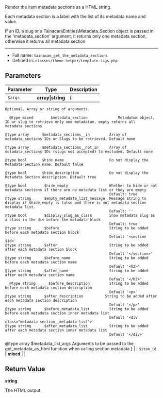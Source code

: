 
Render the item metadata sections as a HTML string.

Each metadata section is a label with the list of its metadata name and value.

If an ID, a slug or a Tainacan\Entities\Metadata_Section object is passed in the 'metadata_section' argument, it returns only one metadata section, otherwise
it returns all metadata section

***

* Full name: `tainacan_get_the_metadata_sections`
* Defined in: `classes/theme-helper/template-tags.php`

## Parameters

| Parameter  | Type              | Description                                                                                                                                                                                                                                                                                                                                                                                                                                                                                                                                                                                                                                                                                                                                                                                                                                                                                                                                                                                                                                                                                                                                                                                                                                                                                                                                                                                                                                                                                                                                                                                                                                                                                                                                                                                                                                                                                                                                                                                                                                                                                                                                                                                                                                                                                                                                                                                                                                                                                                                                                                                                                                                                                                                                                                                                                                                                             |
|------------|-------------------|-----------------------------------------------------------------------------------------------------------------------------------------------------------------------------------------------------------------------------------------------------------------------------------------------------------------------------------------------------------------------------------------------------------------------------------------------------------------------------------------------------------------------------------------------------------------------------------------------------------------------------------------------------------------------------------------------------------------------------------------------------------------------------------------------------------------------------------------------------------------------------------------------------------------------------------------------------------------------------------------------------------------------------------------------------------------------------------------------------------------------------------------------------------------------------------------------------------------------------------------------------------------------------------------------------------------------------------------------------------------------------------------------------------------------------------------------------------------------------------------------------------------------------------------------------------------------------------------------------------------------------------------------------------------------------------------------------------------------------------------------------------------------------------------------------------------------------------------------------------------------------------------------------------------------------------------------------------------------------------------------------------------------------------------------------------------------------------------------------------------------------------------------------------------------------------------------------------------------------------------------------------------------------------------------------------------------------------------------------------------------------------------------------------------------------------------------------------------------------------------------------------------------------------------------------------------------------------------------------------------------------------------------------------------------------------------------------------------------------------------------------------------------------------------------------------------------------------------------------------------------------------------|
| `$args`    | **array\|string** | {
    Optional. Array or string of arguments.

	  @type mixed		 $metadata_section				Metadatum object, ID or slug to retrieve only one metadatum. empty returns all metadata_sections

    @type array		 $metadata_sections__in			Array of metadata_sections IDs or Slugs to be retrieved. Default none

    @type array		 $metadata_sections__not_in		Array of metadata_sections IDs (slugs not accepted) to excluded. Default none

    @type bool		 $hide_name						Do not display the Metadata Section name. Default false

    @type bool		 $hide_description				Do not display the Metadata Section description. Default true

    @type bool        $hide_empty                	Whether to hide or not metadata sections if there are no metadata list or they are empty
                                                 	Default: true
    @type string      $empty_metadata_list_message 	Message string to display if $hide_empty is false and there is not metadata section metadata list.
                                                 	Default: ''
    @type bool        $display_slug_as_class     	Show metadata slug as a class in the div before the metadata block
                                                 	Default: true
    @type string      $before                    	String to be added before each metadata section block
                                                 	Default '<section $id>'
    @type string      $after		                String to be added after each metadata section block
                                                 	Default '</section>'
    @type string      $before_name              	String to be added before each metadata section name
                                                 	Default '<h2>'
    @type string      $after_name               	String to be added after each metadata section name
                                                 	Default '</h2>'
	  @type string      $before_description         String to be added before each metadata section description
                                                 	Default '<p>'
    @type string      $after_description          String to be added after each metadata section description
                                                 	Default '</p>'
    @type string      $before_metadata_list      	String to be added before each metadata section inner metadata list
                                                 	Default '<div class="metadata-section__metadata-list">'
    @type string      $after_metadata_list       	String to be added after each metadata section inner metadata list
                                                 	Default '</div>'
  @type array		$metadata_list_args			Arguments to be passed to the get_metadata_as_html function when calling section metadata
} |
| `$item_id` | **mixed**         |                                                                                                                                                                                                                                                                                                                                                                                                                                                                                                                                                                                                                                                                                                                                                                                                                                                                                                                                                                                                                                                                                                                                                                                                                                                                                                                                                                                                                                                                                                                                                                                                                                                                                                                                                                                                                                                                                                                                                                                                                                                                                                                                                                                                                                                                                                                                                                                                                                                                                                                                                                                                                                                                                                                                                                                                                                                                                         |

## Return Value

**string**

The HTML output
